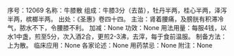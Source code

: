 序号：12069
名称：牛膝散
组成：牛膝3分（去苗），牡丹半两，桂心半两，泽泻半两，槟榔半两。
出处：《圣惠》卷四十四。
主治：肾着腰痛，及膀胱有积滞冷气，脓水不下，令腰膝不利。
加减：None
功效：None
用法用量：每服4钱，以水1中盏，煎至5分，次入酒2合，更煎2-3沸，去滓，每于食前温服。
制备方法：上为散。
临床应用：None
各家论述：None
用药禁忌：None
附注：None
